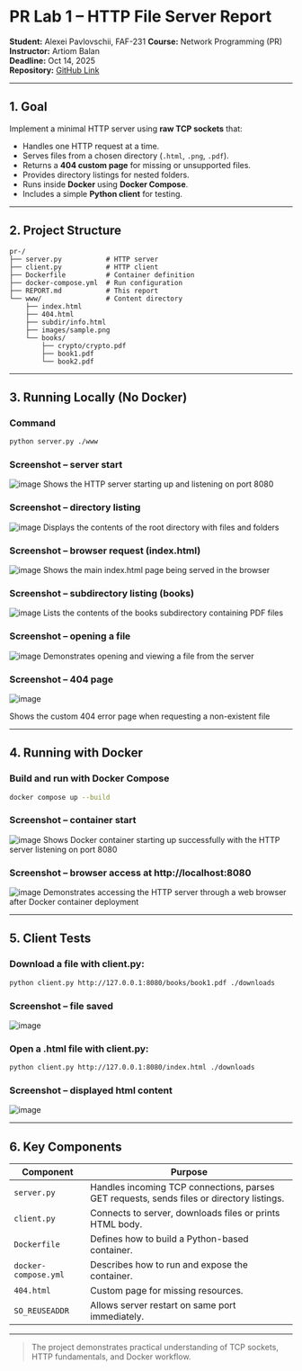 # PR Lab 1 – HTTP File Server Report

**Student:** Alexei Pavlovschii, FAF-231
**Course:** Network Programming (PR)  
**Instructor:** Artiom Balan  
**Deadline:** Oct 14, 2025  
**Repository:** [GitHub Link](https://github.com/AlexDandy77/NP-FAF-Labs/)

---

## 1. Goal

Implement a minimal HTTP server using **raw TCP sockets** that:
- Handles one HTTP request at a time.
- Serves files from a chosen directory (`.html`, `.png`, `.pdf`).
- Returns a **404 custom page** for missing or unsupported files.
- Provides directory listings for nested folders.
- Runs inside **Docker** using **Docker Compose**.
- Includes a simple **Python client** for testing.

---

## 2. Project Structure

```
pr-/
├── server.py           # HTTP server
├── client.py           # HTTP client
├── Dockerfile          # Container definition
├── docker-compose.yml  # Run configuration
├── REPORT.md           # This report
└── www/                # Content directory
    ├── index.html
    ├── 404.html
    ├── subdir/info.html
    ├── images/sample.png
    └── books/
        ├── crypto/crypto.pdf
        ├── book1.pdf
        └── book2.pdf
```
---

## 3. Running Locally (No Docker)

### Command
```bash
python server.py ./www
```

### Screenshot – server start

![image](screenshots/server-start.png)
Shows the HTTP server starting up and listening on port 8080

### Screenshot – directory listing

![image](screenshots/listing.png)
Displays the contents of the root directory with files and folders

### Screenshot – browser request (index.html)

![image](screenshots/index.png)
Shows the main index.html page being served in the browser

### Screenshot – subdirectory listing (books)

![image](screenshots/books.png)
Lists the contents of the books subdirectory containing PDF files

### Screenshot – opening a file

![image](screenshots/open-file.png)
Demonstrates opening and viewing a file from the server

### Screenshot – 404 page

![image](screenshots/404.png)

Shows the custom 404 error page when requesting a non-existent file

---

## 4. Running with Docker

### Build and run with Docker Compose
```bash
docker compose up --build
```

### Screenshot – container start

![image](screenshots/docker-run.png)
Shows Docker container starting up successfully with the HTTP server listening on port 8080

### Screenshot – browser access at http://localhost:8080

![image](screenshots/docker-browser.png)
Demonstrates accessing the HTTP server through a web browser after Docker container deployment

---

## 5. Client Tests

### Download a file with client.py:
```bash
python client.py http://127.0.0.1:8080/books/book1.pdf ./downloads
```

### Screenshot – file saved
![image](screenshots/client-save-file.png)

### Open a .html file with client.py: 
```bash
python client.py http://127.0.0.1:8080/index.html ./downloads
```
### Screenshot – displayed html content
![image](screenshots/open-html.png)

---

## 6. Key Components

| Component | Purpose |
|------------|----------|
| `server.py` | Handles incoming TCP connections, parses GET requests, sends files or directory listings. |
| `client.py` | Connects to server, downloads files or prints HTML body. |
| `Dockerfile` | Defines how to build a Python-based container. |
| `docker-compose.yml` | Describes how to run and expose the container. |
| `404.html` | Custom page for missing resources. |
| `SO_REUSEADDR` | Allows server restart on same port immediately. |
---
> The project demonstrates practical understanding of TCP sockets, HTTP fundamentals, and Docker workflow.
